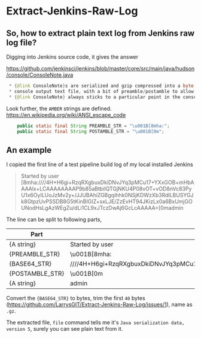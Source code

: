 ﻿# Extract-Jenkins-Raw-Log

## So, how to extract plain text log from Jenkins raw log file?

Digging into Jenkins source code, it gives the answer

https://github.com/jenkinsci/jenkins/blob/master/core/src/main/java/hudson/console/ConsoleNote.java

```java
 * {@link ConsoleNote}s are serialized and gzip compressed into a byte sequence and then embedded into the
 * console output text file, with a bit of preamble/postamble to allow tools to ignore them. In this way
 * {@link ConsoleNote} always sticks to a particular point in the console output.
```

Look further, the `AMBER` strings are defined. https://en.wikipedia.org/wiki/ANSI_escape_code

```java
    public static final String PREAMBLE_STR = "\u001B[8mha:";
    public static final String POSTAMBLE_STR = "\u001B[0m";
```

## An example

I copied the first line of a test pipeline build log of my local installed Jenkins

> Started by user <ESC>[8mha:////4H+H6gi+RzqRXgbuxDkiDNvJYq3pMCu17+YXxGOB+mHbAAAAlx+LCAAAAAAAAP9b85aBtbiIQTGjNKU4P08vOT+vOD8nVc83PyU1x6OyILUoJzMv2y+/JJUBAhiZGBgqihhk0NSjKDWzXb3RdlLBUSYGJk8GtpzUvPSSDB8G5tKinBIGIZ+sxLJE/ZzEvHT94JKizLx0a6BxUmjGOUNodHsLgAzWEgZu/dLi1CL9xJTczDwAj6GcLcAAAAA=<ESC>[0madmin

The line can be split to following parts,

| Part | Value |
|---|---|
| {A string} | Started by user |
| {PREAMBLE_STR} | \u001B[8mha: |
| {BASE64_STR} | ////4H+H6gi+RzqRXgbuxDkiDNvJYq3pMCu17+YXxGOB+mHbAAAAlx+LCAAAAAAAAP9b85aBtbiIQTGjNKU4P08vOT+vOD8nVc83PyU1x6OyILUoJzMv2y+/JJUBAhiZGBgqihhk0NSjKDWzXb3RdlLBUSYGJk8GtpzUvPSSDB8G5tKinBIGIZ+sxLJE/ZzEvHT94JKizLx0a6BxUmjGOUNodHsLgAzWEgZu/dLi1CL9xJTczDwAj6GcLcAAAAA= |
| {POSTAMBLE_STR} | \u001B[0m |
| {A string} | admin |

Convert the `{BASE64_STR}` to bytes, trim the first `40` bytes (https://github.com/LarrysGIT/Extract-Jenkins-Raw-Log/issues/1), name as `.gz`.

The extracted file, `file` command tells me it's `Java serialization data, version 5`, surely you can see plain text from it.
